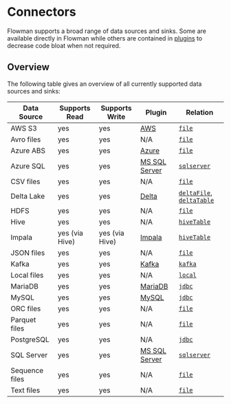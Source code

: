 # Connectors

Flowman supports a broad range of data sources and sinks. Some are available directly in Flowman while others are
contained in [plugins](../plugins/index.md) to decrease code bloat when not required.

## Overview

The following table gives an overview of all currently supported data sources and sinks:

| Data Source    | Supports Read  | Supports Write | Plugin                                     | Relation                                                                                     |
|----------------|----------------|----------------|--------------------------------------------|----------------------------------------------------------------------------------------------|
| AWS S3         | yes            | yes            | [AWS](../plugins/aws.md)                   | [`file`](../spec/relation/file.md)                                                           |
| Avro files     | yes            | yes            | N/A                                        | [`file`](../spec/relation/file.md)                                                           |
| Azure ABS      | yes            | yes            | [Azure](../plugins/azure.md)               | [`file`](../spec/relation/file.md)                                                           |
| Azure SQL      | yes            | yes            | [MS SQL Server](../plugins/mssqlserver.md) | [`sqlserver`](../spec/relation/sqlserver.md)                                                 |
| CSV files      | yes            | yes            | N/A                                        | [`file`](../spec/relation/file.md)                                                           |
| Delta Lake     | yes            | yes            | [Delta](../plugins/delta.md)               | [`deltaFile`](../spec/relation/deltaFile.md), [`deltaTable`](../spec/relation/deltaTable.md) |
| HDFS           | yes            | yes            | N/A                                        | [`file`](../spec/relation/file.md)                                                           |
| Hive           | yes            | yes            | N/A                                        | [`hiveTable`](../spec/relation/hiveTable.md)                                                 |
| Impala         | yes (via Hive) | yes (via Hive) | [Impala](../plugins/impala.md)             | [`hiveTable`](../spec/relation/hiveTable.md)                                                 |
| JSON files     | yes            | yes            | N/A                                        | [`file`](../spec/relation/file.md)                                                           |
| Kafka          | yes            | yes            | [Kafka](../plugins/kafka.md)               | [`kafka`](../spec/relation/kafka.md)                                                         |
| Local files    | yes            | yes            | N/A                                        | [`local`](../spec/relation/local.md)                                                         |
| MariaDB        | yes            | yes            | [MariaDB](../plugins/mariadb.md)           | [`jdbc`](../spec/relation/jdbcTable.md)                                                      |
| MySQL          | yes            | yes            | [MySQL](../plugins/mysql.md)               | [`jdbc`](../spec/relation/jdbcTable.md)                                                      |
| ORC files      | yes            | yes            | N/A                                        | [`file`](../spec/relation/file.md)                                                           |
| Parquet files  | yes            | yes            | N/A                                        | [`file`](../spec/relation/file.md)                                                           |
| PostgreSQL     | yes            | yes            | N/A                                        | [`jdbc`](../spec/relation/jdbcTable.md)                                                      |
| SQL Server     | yes            | yes            | [MS SQL Server](../plugins/mssqlserver.md) | [`sqlserver`](../spec/relation/sqlserver.md)                                                 |
| Sequence files | yes            | yes            | N/A                                        | [`file`](../spec/relation/file.md)                                                           |
| Text files     | yes            | yes            | N/A                                        | [`file`](../spec/relation/file.md)                                                           |
